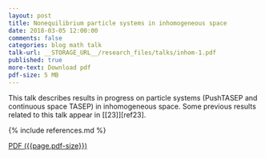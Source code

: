 ```yaml
---
layout: post
title: Nonequilibrium particle systems in inhomogeneous space
date: 2018-03-05 12:00:00
comments: false
categories: blog math talk
talk-url: __STORAGE_URL__/research_files/talks/inhom-1.pdf
published: true
more-text: Download pdf
pdf-size: 5 MB
---
```


This talk describes results in progress on particle systems (PushTASEP and continuous space TASEP)
in inhomogeneous space. Some previous results related to this talk appear in [[23]][ref23].

{% include references.md %}

<!--more-->

<a href="{{ page.talk-url | replace: '__STORAGE_URL__', site.storage_url}}" target="_blank">PDF ({{page.pdf-size}})</a>
